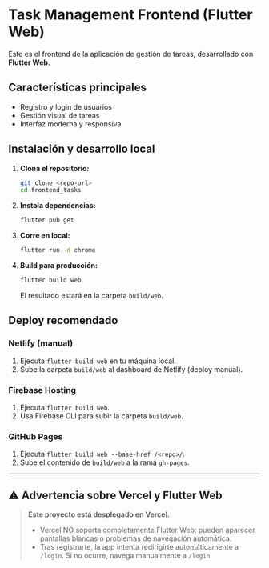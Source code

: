 # Task Management Frontend (Flutter Web)

Este es el frontend de la aplicación de gestión de tareas, desarrollado con **Flutter Web**.

## Características principales
- Registro y login de usuarios
- Gestión visual de tareas
- Interfaz moderna y responsiva

## Instalación y desarrollo local

1. **Clona el repositorio:**
   ```bash
   git clone <repo-url>
   cd frontend_tasks
   ```

2. **Instala dependencias:**
   ```bash
   flutter pub get
   ```

3. **Corre en local:**
   ```bash
   flutter run -d chrome
   ```

4. **Build para producción:**
   ```bash
   flutter build web
   ```
   El resultado estará en la carpeta `build/web`.

## Deploy recomendado

### Netlify (manual)
1. Ejecuta `flutter build web` en tu máquina local.
2. Sube la carpeta `build/web` al dashboard de Netlify (deploy manual).

### Firebase Hosting
1. Ejecuta `flutter build web`.
2. Usa Firebase CLI para subir la carpeta `build/web`.

### GitHub Pages
1. Ejecuta `flutter build web --base-href /<repo>/`.
2. Sube el contenido de `build/web` a la rama `gh-pages`.

---

## ⚠️ Advertencia sobre Vercel y Flutter Web

> **Este proyecto está desplegado en Vercel.**
>
> - Vercel NO soporta completamente Flutter Web: pueden aparecer pantallas blancas o problemas de navegación automática.
> - Tras registrarte, la app intenta redirigirte automáticamente a `/login`. Si no ocurre, navega manualmente a `/login`.
